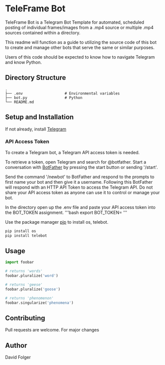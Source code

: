# TeleFrame Bot

TeleFrame Bot is a Telegram Bot Template for automated, scheduled posting of
individual frames/images from a .mp4 source or multiple .mp4 sources contained
within a directory.

This readme will function as a guide to utilizing the source code
of this bot to create and manage other bots that serve the same or similar purposes.

Users of this code should be expected to know how to navigate Telegram and know Python.

## Directory Structure
    .
    ├── .env                   # Environmental variables
    ├── bot.py                 # Python
    └── README.md

## Setup and Installation

If not already, install [Telegram](https://telegram.org/)

### API Access Token

To create a Telegram bot, a Telegram API access token is needed.

To retrieve a token, open Telegram and search for @botfather. Start a conversation
with [BotFather](https://t.me/botfather) by pressing the start button or sending '/start'.

Send the command '/newbot' to BotFather and respond to the prompts to first name
your bot and then give it a username. Following this BotFather will respond with an
HTTP API Token to access the Telegram API. Do not share your API access token as
anyone can use it to control or manage your bot.

In the directory open up the .env file and paste your API access token into the BOT_TOKEN
assignment.
'''bash
export BOT_TOKEN=<your-api-access-token>
'''

Use the package manager [pip](https://pip.pypa.io/en/stable/) to install os, telebot.

```bash
pip install os
pip install telebot
```

## Usage

```python
import foobar

# returns 'words'
foobar.pluralize('word')

# returns 'geese'
foobar.pluralize('goose')

# returns 'phenomenon'
foobar.singularize('phenomena')
```

## Contributing

Pull requests are welcome. For major changes

## Author

David Folger